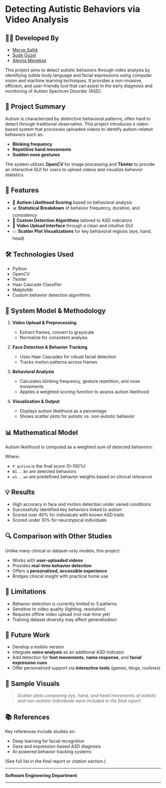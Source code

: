 # Detecting Autistic Behaviors via Video Analysis

## 🧑‍💻 Developed By

- [Merve Saltık](https://github.com/mervesaltik)
- [Sude Güzel](https://github.com/sdgzl)
- [Aleyna Menekşe](https://github.com/Aleynamnks)  

This project aims to detect autistic behaviors through video analysis by identifying subtle body language and facial expressions using computer vision and machine learning techniques. It provides a non-invasive, efficient, and user-friendly tool that can assist in the early diagnosis and monitoring of Autism Spectrum Disorder (ASD).

## 🧠 Project Summary

Autism is characterized by distinctive behavioral patterns, often hard to detect through traditional observation. This project introduces a video-based system that processes uploaded videos to identify autism-related behaviors such as:

- **Blinking frequency**
- **Repetitive hand movements**
- **Sudden nose gestures**

The system utilizes **OpenCV** for image processing and **Tkinter** to provide an interactive GUI for users to upload videos and visualize behavior statistics.

## 📌 Features

- 🎯 **Autism Likelihood Scoring** based on behavioral analysis
- 📊 **Statistical Breakdown** of behavior frequency, duration, and consistency
- 🤖 **Custom Detection Algorithms** tailored to ASD indicators
- 🎥 **Video Upload Interface** through a clean and intuitive GUI
- 📈 **Scatter Plot Visualizations** for key behavioral regions (eye, hand, head)

## 🛠️ Technologies Used

- Python  
- OpenCV  
- Tkinter  
- Haar Cascade Classifier  
- Matplotlib  
- Custom behavior detection algorithms

## 🧮 System Model & Methodology

1. **Video Upload & Preprocessing**  
   - Extract frames, convert to grayscale  
   - Normalize for consistent analysis  

2. **Face Detection & Behavior Tracking**  
   - Uses Haar Cascades for robust facial detection  
   - Tracks motion patterns across frames  

3. **Behavioral Analysis**  
   - Calculates blinking frequency, gesture repetition, and nose movements  
   - Applies a weighted scoring function to assess autism likelihood  

4. **Visualization & Output**  
   - Displays autism likelihood as a percentage  
   - Shows scatter plots for autistic vs. non-autistic behavior  

## 📊 Mathematical Model

Autism likelihood is computed as a weighted sum of detected behaviors:


Where:
- `P_autism` is the final score (0–100%)
- `B1...Bn` are detected behaviors
- `w1...wn` are predefined behavior weights based on clinical relevance

## 💡 Results

- High accuracy in face and motion detection under varied conditions  
- Successfully identified key behaviors linked to autism  
- Scored over 40% for individuals with known ASD traits  
- Scored under 10% for neurotypical individuals  

## 🔍 Comparison with Other Studies

Unlike many clinical or dataset-only models, this project:
- Works with **user-uploaded videos**
- Provides **real-time behavior detection**
- Offers a **personalized, accessible experience**  
- Bridges clinical insight with practical home use  

## 🚧 Limitations

- Behavior detection is currently limited to 3 patterns  
- Sensitive to video quality (lighting, resolution)  
- Requires offline video upload (not real-time yet)  
- Training dataset diversity may affect generalization

## 🚀 Future Work

- Develop a mobile version  
- Integrate **voice analysis** as an additional ASD indicator  
- Add detection for **foot movements**, **name response**, and **facial expression cues**  
- Offer personalized support via **interactive tools** (games, blogs, routines)

## 📸 Sample Visuals

> *Scatter plots comparing eye, hand, and head movements of autistic and non-autistic individuals were included in the final report.*

## 📚 References

Key references include studies on:
- Deep learning for facial recognition  
- Gaze and expression-based ASD diagnosis  
- AI-powered behavior tracking systems

(See full list in the final report or citation section.)

---

**Software Engineering Department**

---


